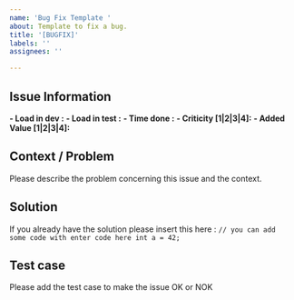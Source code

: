```yaml
---
name: 'Bug Fix Template '
about: Template to fix a bug.
title: '[BUGFIX]'
labels: ''
assignees: ''

---
```


## Issue Information
**- Load in dev :**
**- Load in test :**
**- Time done :**
**- Criticity [1|2|3|4]:**
**- Added Value [1|2|3|4]:**

## Context / Problem
Please describe the problem concerning this issue and the context.

## Solution
If you already have the solution please insert this here :
`// you can add some code with enter code here
int a = 42;`

## Test case
Please add the test case to make the issue OK or NOK
